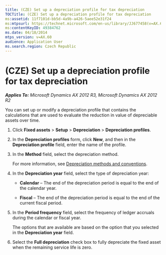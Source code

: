 ```yaml
---
title: (CZE) Set up a depreciation profile for tax depreciation
TOCTitle: (CZE) Set up a depreciation profile for tax depreciation
ms:assetid: 11f7101d-bb5d-4a9b-a426-5aee52e31f24
ms:mtpsurl: https://technet.microsoft.com/en-us/library/JJ677458(v=AX.60)
ms:contentKeyID: 49384762
ms.date: 04/18/2014
mtps_version: v=AX.60
audience: Application User
ms.search.region: Czech Republic
---
```


# (CZE) Set up a depreciation profile for tax depreciation 


_**Applies To:** Microsoft Dynamics AX 2012 R3, Microsoft Dynamics AX 2012 R2_

You can set up or modify a depreciation profile that contains the calculations that are used to evaluate the reduction in value of depreciable assets over time.

1.  Click **Fixed assets** \> **Setup** \> **Depreciation** \> **Depreciation profiles**.

2.  In the **Depreciation profiles** form, click **New**, and then in the **Depreciation profile** field, enter the name of the profile.

3.  In the **Method** field, select the depreciation method.
    
    For more information, see [Depreciation methods and conventions](depreciation-methods-and-conventions.md).

4.  In the **Depreciation year** field, select the type of depreciation year:
    
      - **Calendar** – The end of the depreciation period is equal to the end of the calendar year.
    
      - **Fiscal** – The end of the depreciation period is equal to the end of the current fiscal period.

5.  In the **Period frequency** field, select the frequency of ledger accruals during the calendar or fiscal year.
    
    The options that are available are based on the option that you selected in the **Depreciation year** field.

6.  Select the **Full depreciation** check box to fully depreciate the fixed asset when the remaining service life is zero.

  


